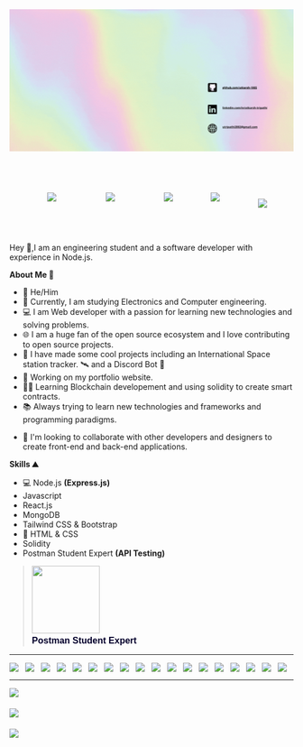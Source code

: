 <html>
<head>
</head>
<body>
<img src="./bg-3.gif" style="margin-bottom:50px"/>
<div style="display:flex;flex-direction:row;justify-content:space-evenly;width:100%;align-items:center;">
<a href="https://www.linkedin.com/in/utkarsh-tripathi-80a0ab192/" style="margin:20px">
<img src="https://img.shields.io/badge/LinkedIn-0077B5?style=for-the-badge&logo=linkedin&logoColor=white"/>
</a>
<a href="https://github.com/utkarsh-1905" style="margin:20px"><img src="https://img.shields.io/badge/GitHub-100000?style=for-the-badge&logo=github&logoColor=white" />
</a>
<a href="" style="margin:20px"><img src="https://img.shields.io/badge/Twitter-1DA1F2?style=for-the-badge&logo=twitter&logoColor=white" />
</a>
<a href="mailto:utripathi2002@gmail.com"><img src="https://img.shields.io/badge/Gmail-D14836?style=for-the-badge&logo=gmail&logoColor=white"/></a>
<img style="margin-top:20px;margin-left:20px" align="center" src="https://komarev.com/ghpvc/?username=utkarsh-1905&style=plastic&color=ffafbd"/>
</div>

<div style="margin-top:50px">
Hey 👋,I am an engineering student and a software developer with experience in Node.js.

**About Me 🧑**

- 🤠 He/Him
- 📕 Currently, I am studying Electronics and Computer engineering.
- 💻 I am Web developer with a passion for learning new technologies and solving problems.
- 🌐 I am a huge fan of the open source ecosystem and I love contributing to open source projects.
- 🚀 I have made some cool projects including an International Space station tracker. :artificial_satellite: and a Discord Bot 🤖
- 🌠 Working on my portfolio website.
- 🧑‍💻 Learning Blockchain developement and using solidity to create smart contracts.
- 📚 Always trying to learn new technologies and frameworks and programming paradigms.

* :handshake: I'm looking to collaborate with other developers and designers to create front-end and back-end applications.

**Skills ⛰️**

- 💻 Node.js **(Express.js)**
- Javascript
- React.js
- MongoDB
- Tailwind CSS & Bootstrap
- 📝 HTML & CSS
- Solidity
- Postman Student Expert **(API Testing)**
</div>
<blockquote class="badgr-badge" style="font-family: Helvetica, Roboto, &quot;Segoe UI&quot;, Calibri, sans-serif;"><a href="https://api.badgr.io/public/assertions/-ZD1vazFQWedkt3jT44vwg?identity__email=utripathi2002%40gmail.com"><img width="120px" height="120px" src="https://api.badgr.io/public/assertions/-ZD1vazFQWedkt3jT44vwg/image"></a><p class="badgr-badge-name" style="hyphens: auto; overflow-wrap: break-word; word-wrap: break-word;margin: 0; font-size: 16px; font-weight: 600; font-style: normal; font-stretch: normal; line-height: 1.25; letter-spacing: normal; text-align: left; color: #05012c;">Postman Student Expert</p></blockquote>
<hr/>
<div style="display:flex;flex-direction:row;justify-content:space-evenly;align-items:center;widht:100%">
<img width="40px" src="https://cdn.jsdelivr.net/gh/devicons/devicon/icons/nodejs/nodejs-plain-wordmark.svg" />
<img width="40px" src="https://cdn.jsdelivr.net/gh/devicons/devicon/icons/react/react-original.svg" />
<img width="40px" style="color:white" src="https://cdn.jsdelivr.net/gh/devicons/devicon/icons/express/express-original-wordmark.svg" />
<img width="40px" src="https://cdn.jsdelivr.net/gh/devicons/devicon/icons/javascript/javascript-original.svg" />
<img width="40px" src="https://cdn.jsdelivr.net/gh/devicons/devicon/icons/github/github-original.svg" />
<img width="40px" src="https://cdn.jsdelivr.net/gh/devicons/devicon/icons/mongodb/mongodb-original.svg" />
<img width="40px" src="https://cdn.jsdelivr.net/gh/devicons/devicon/icons/html5/html5-plain-wordmark.svg" />
<img width="40px" src="https://cdn.jsdelivr.net/gh/devicons/devicon/icons/css3/css3-plain-wordmark.svg" />
<img width="40px" src="https://cdn.jsdelivr.net/gh/devicons/devicon/icons/markdown/markdown-original.svg" />
<img width="40px" src="https://cdn.jsdelivr.net/gh/devicons/devicon/icons/npm/npm-original-wordmark.svg" />
<img width="40px" src="https://cdn.jsdelivr.net/gh/devicons/devicon/icons/bootstrap/bootstrap-plain.svg" />
<img width="40px" src="https://cdn.jsdelivr.net/gh/devicons/devicon/icons/tailwindcss/tailwindcss-plain.svg" />
<img width="40px" src="https://cdn.jsdelivr.net/gh/devicons/devicon/icons/vscode/vscode-original.svg" />
<img width="40px" src="https://cdn.jsdelivr.net/gh/devicons/devicon/icons/c/c-plain.svg" />
<img width="40px" src="https://cdn.jsdelivr.net/gh/devicons/devicon/icons/java/java-original.svg" />
<img width="40px" src="https://cdn.jsdelivr.net/gh/devicons/devicon/icons/go/go-original.svg" />
<img width="40px" src="https://cdn.jsdelivr.net/gh/devicons/devicon/icons/figma/figma-original.svg" />
<img width="40px" src="https://cdn.jsdelivr.net/gh/devicons/devicon/icons/canva/canva-original.svg" />
</div>
<hr/>

<img style="margin-bottom:20px;display:flex;flex:1" src="https://github-readme-stats.vercel.app/api?username=utkarsh-1905&count_private=true&show_icons=true&bg_color=80,c9ffbf,ffafbd&title_color=313552&text_color=886f6f&icon_color=313552&custom_title=My Github Stats"/>
<img style="margin-bottom:20px;display:flex;flex:1" src="https://github-readme-stats.vercel.app/api/top-langs/?username=utkarsh-1905&layout=compact&bg_color=80,c9ffbf,ffafbd&text_color=886f6f&title_color=313552"/>
<img style="margin-bottom:20px;display:flex;flex:1" src="https://github-readme-stats.vercel.app/api/wakatime?username=e869887b-66f1-475e-8b9e-3a5029e99330&bg_color=80,c9ffbf,ffafbd&title_color=313552&text_color=886f6f"/>
</body>
</html>
